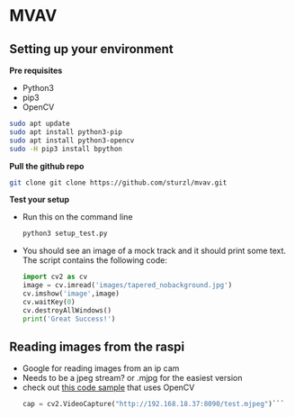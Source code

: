# MVAV

## Setting up your environment
**Pre requisites**
* Python3
* pip3  
* OpenCV
```sh
sudo apt update
sudo apt install python3-pip
sudo apt install python3-opencv
sudo -H pip3 install bpython
```

**Pull the github repo**
```sh
git clone git clone https://github.com/sturzl/mvav.git
```
**Test your setup**
* Run this on the command line
  ```sh
  python3 setup_test.py
  ```
* You should see an image of a mock track and it should print some text. The script contains the following code:
  ```python
  import cv2 as cv
  image = cv.imread('images/tapered_nobackground.jpg')
  cv.imshow('image',image)
  cv.waitKey(0)
  cv.destroyAllWindows()
  print('Great Success!')
  ```

## Reading images from the raspi

* Google for reading images from an ip cam
* Needs to be a jpeg stream? or .mjpg for the easiest version
* check out [this code sample](https://stackoverflow.com/questions/49978705/access-ip-camera-in-python-opencv) that uses OpenCV  
  ```python
  cap = cv2.VideoCapture("http://192.168.18.37:8090/test.mjpeg")```
